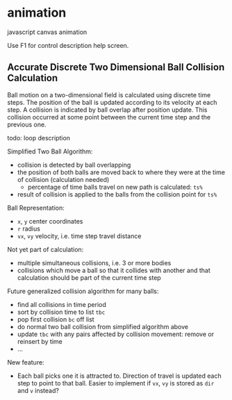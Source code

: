 # animation
javascript canvas animation

Use F1 for control description help screen.

## Accurate Discrete Two Dimensional Ball Collision Calculation

Ball motion on a two-dimensional field is calculated using discrete time steps.
The position of the ball is updated according to its velocity at each step.
A collision is indicated by ball overlap after position update.
This collision occurred at some point between the current time step and the previous one.

todo: loop description

Simplified Two Ball Algorithm:
- collision is detected by ball overlapping
- the position of both balls are moved back to where they were at the time of collision (calculation needed)
  - percentage of time balls travel on new path is calculated: `ts%`
- result of collision is applied to the balls from the collision point for `ts%`

Ball Representation:
- `x`, `y` center coordinates
- `r` radius
- `vx`, `vy` velocity, i.e. time step travel distance

Not yet part of calculation:
- multiple simultaneous collisions, i.e. 3 or more bodies
- collisions which move a ball so that it collides with another and that calculation should be part of the current time step

Future generalized collision algorithm for many balls:
- find all collisions in time period
- sort by collision time to list `tbc`
- pop first collision `bc` off list
- do normal two ball collision from simplified algorithm above
- update `tbc` with any pairs affected by collision movement: remove or reinsert by time
- ...

New feature:
- Each ball picks one it is attracted to. Direction of travel is updated each step to point to that ball.
Easier to implement if `vx`, `vy` is stored as `dir` and `v` instead?